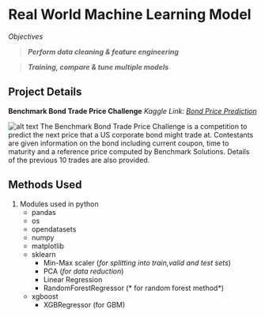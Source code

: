 # Real World Machine Learning Model 
*Objectives*

>**_Perform data cleaning & feature engineering_**

>**_Training, compare & tune multiple models_**

## Project Details 
**Benchmark Bond Trade Price Challenge**
_Kaggle Link: [Bond Price Prediction](https://www.kaggle.com/c/benchmark-bond-trade-price-challenge)_

![alt text](https://img.etimg.com/thumb/msid-69920676,width-1070,height-580,imgsize-133370,overlay-etmarkets/photo.jpg )
The Benchmark Bond Trade Price Challenge is a competition to predict the next price that a US corporate bond might trade at. Contestants are given information on the bond including current coupon, time to maturity and a reference price computed by Benchmark Solutions.  Details of the previous 10 trades are also provided.  

## Methods Used
1. Modules used in python
   - pandas
   - os
   - opendatasets
   - numpy
   - matplotlib
   - sklearn
     - Min-Max scaler (*for splitting into train,valid and test sets*)
     - PCA (*for data reduction*)
     - Linear Regression
     - RandomForestRegressor (* for random forest method*)
   - xgboost 
     - XGBRegressor  (for GBM)
   
